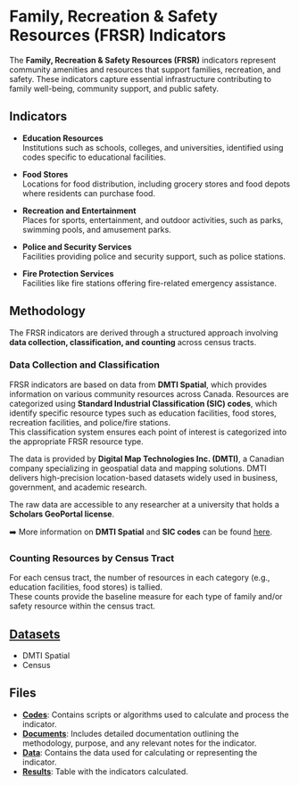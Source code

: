 # Family, Recreation & Safety Resources (FRSR) Indicators

The **Family, Recreation & Safety Resources (FRSR)** indicators represent community amenities and resources that support families, recreation, and safety. These indicators capture essential infrastructure contributing to family well-being, community support, and public safety.

## Indicators

- **Education Resources**  
  Institutions such as schools, colleges, and universities, identified using codes specific to educational facilities.

- **Food Stores**  
  Locations for food distribution, including grocery stores and food depots where residents can purchase food.

- **Recreation and Entertainment**  
  Places for sports, entertainment, and outdoor activities, such as parks, swimming pools, and amusement parks.

- **Police and Security Services**  
  Facilities providing police and security support, such as police stations.

- **Fire Protection Services**  
  Facilities like fire stations offering fire-related emergency assistance.

## Methodology

The FRSR indicators are derived through a structured approach involving **data collection, classification, and counting** across census tracts.

### Data Collection and Classification
FRSR indicators are based on data from **DMTI Spatial**, which provides information on various community resources across Canada. Resources are categorized using **Standard Industrial Classification (SIC) codes**, which identify specific resource types such as education facilities, food stores, recreation facilities, and police/fire stations.  
This classification system ensures each point of interest is categorized into the appropriate FRSR resource type.

The data is provided by **Digital Map Technologies Inc. (DMTI)**, a Canadian company specializing in geospatial data and mapping solutions. DMTI delivers high-precision location-based datasets widely used in business, government, and academic research.

The raw data are accessible to any researcher at a university that holds a **Scholars GeoPortal license**.

➡️ More information on **DMTI Spatial** and **SIC codes** can be found [here](https://www.ic.gc.ca/eic/site/cis-sic.nsf/eng/home).

### Counting Resources by Census Tract
For each census tract, the number of resources in each category (e.g., education facilities, food stores) is tallied.  
These counts provide the baseline measure for each type of family and/or safety resource within the census tract.

## [Datasets](https://github.com/csdul/pre_beta_datasets)

- DMTI Spatial
- Census

## Files

- [**Codes**](https://github.com/csdul/hub_individual_health/tree/main/casdohi/codes): Contains scripts or algorithms used to calculate and process the indicator.
- [**Documents**](https://github.com/csdul/hub_individual_health/tree/main/casdohi/documents): Includes detailed documentation outlining the methodology, purpose, and any relevant notes for the indicator.
- [**Data**](https://github.com/csdul/hub_individual_health/tree/main/casdohi/data): Contains the data used for calculating or representing the indicator.
- [**Results**](https://github.com/csdul/hub_individual_health/tree/main/casdohi/results): Table with the indicators calculated.

